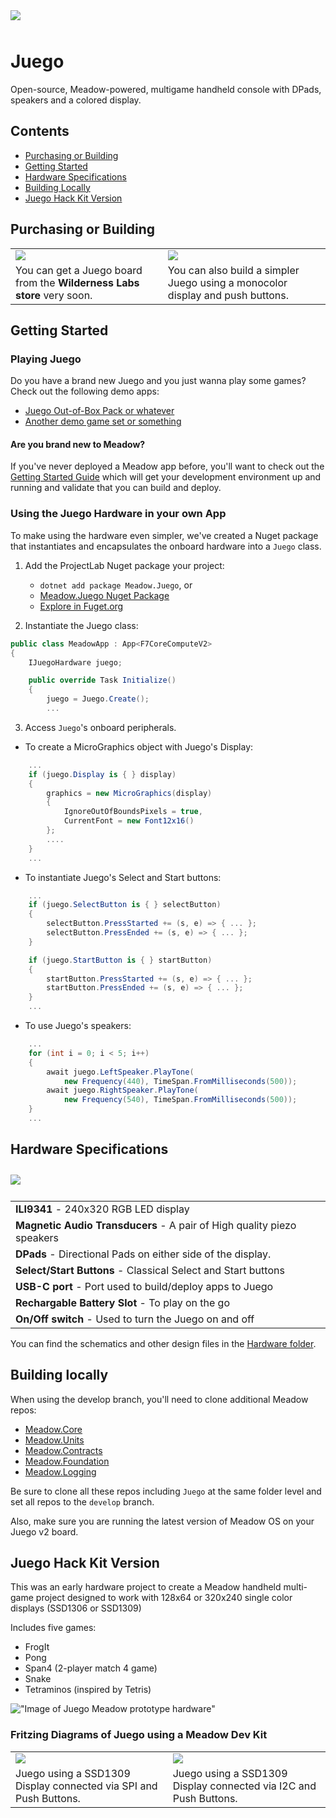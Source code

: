 <img src="Design/banner.jpg" style="margin-bottom:10px" />

# Juego

Open-source, Meadow-powered, multigame handheld console with DPads, speakers and a colored display.

## Contents
* [Purchasing or Building](#purchasing-or-building)
* [Getting Started](#getting-started)
* [Hardware Specifications](#hardware-specifications)
* [Building Locally](#building-locally)
* [Juego Hack Kit Version](#juego-hack-kit-version)

## Purchasing or Building

<table width="100%">
    <tr>
        <td>
            <img src="Design/juego-store.jpg" />
        </td>
        <td>
            <img src="Design/juego-hackkit.jpg" /> 
        </td>
    </tr>
    <tr>
        <td>
            You can get a Juego board from the <strong>Wilderness Labs store</strong> very soon.
        </td>
        <td> 
            You can also build a simpler Juego using a monocolor display and push buttons.
        </td>
    </tr>
</table>

## Getting Started

### Playing Juego

Do you have a brand new Juego and you just wanna play some games? Check out the following demo apps:

* [Juego Out-of-Box Pack or whatever]()
* [Another demo game set or something]()

#### Are you brand new to Meadow?

If you've never deployed a Meadow app before, you'll want to check out the [Getting Started Guide](https://developer.wildernesslabs.co/Meadow/Getting_Started/) which will get your development environment up and running and validate that you can build and deploy.

### Using the Juego Hardware in your own App

To make using the hardware even simpler, we've created a Nuget package that instantiates and encapsulates the onboard hardware into a `Juego` class.

1. Add the ProjectLab Nuget package your project: 
    - `dotnet add package Meadow.Juego`, or
    - [Meadow.Juego Nuget Package](https://www.nuget.org/packages/Meadow.Juego)
    - [Explore in Fuget.org](https://www.fuget.org/packages/Meadow.Juego/0.1.0/lib/netstandard2.1/Juego.dll/Meadow.Devices/Juego)

2. Instantiate the Juego class:
```csharp
public class MeadowApp : App<F7CoreComputeV2>
{
    IJuegoHardware juego;

    public override Task Initialize()
    {
        juego = Juego.Create();
        ...
```

3. Access `Juego`'s onboard peripherals.

- To create a MicroGraphics object with Juego's Display:
```csharp
    ...
    if (juego.Display is { } display)
    {
        graphics = new MicroGraphics(display)
        {
            IgnoreOutOfBoundsPixels = true,
            CurrentFont = new Font12x16()
        };
        ....
    }
    ...
```

- To instantiate Juego's Select and Start buttons:
```csharp
    ...
    if (juego.SelectButton is { } selectButton)
    {
        selectButton.PressStarted += (s, e) => { ... };
        selectButton.PressEnded += (s, e) => { ... };
    }

    if (juego.StartButton is { } startButton)
    {
        startButton.PressStarted += (s, e) => { ... };
        startButton.PressEnded += (s, e) => { ... };
    }
    ...
```
- To use Juego's speakers:
```csharp
    ...
    for (int i = 0; i < 5; i++)
    {
        await juego.LeftSpeaker.PlayTone(
            new Frequency(440), TimeSpan.FromMilliseconds(500));
        await juego.RightSpeaker.PlayTone(
            new Frequency(540), TimeSpan.FromMilliseconds(500));
    }
    ...
```



## Hardware Specifications

<img src="Design/juego-specs.jpg" style="margin-top:10px;margin-bottom:10px" />

<table>
    <tr>
        <td><strong>ILI9341</strong> - 240x320 RGB LED display</td>
    </tr>
    <tr>
        <td><strong>Magnetic Audio Transducers</strong> - A pair of High quality piezo speakers</td>
    </tr>
    <tr>
        <td><strong>DPads</strong> - Directional Pads on either side of the display.</td>
    </tr>
    <tr>
        <td><strong>Select/Start Buttons</strong> - Classical Select and Start buttons</td>
    </tr>
    <tr>
        <td><strong>USB-C port</strong> - Port used to build/deploy apps to Juego</td>
    </tr>
    <tr>
        <td><strong>Rechargable Battery Slot</strong> - To play on the go</td>
    </tr>
    <tr>
        <td><strong>On/Off switch</strong> - Used to turn the Juego on and off</td>
    </tr>
</table>

You can find the schematics and other design files in the [Hardware folder](Source/Hardware).

## Building locally

When using the develop branch, you'll need to clone additional Meadow repos:

- [Meadow.Core](https://github.com/WildernessLabs/Meadow.Core)
- [Meadow.Units](https://github.com/WildernessLabs/Meadow.Units)
- [Meadow.Contracts](https://github.com/WildernessLabs/Meadow.Contracts)
- [Meadow.Foundation](https://github.com/WildernessLabs/Meadow.Foundation)
- [Meadow.Logging](https://github.com/WildernessLabs/Meadow.Logging)

Be sure to clone all these repos including `Juego` at the same folder level and set all repos to the `develop` branch.

Also, make sure you are running the latest version of Meadow OS on your Juego v2 board.

## Juego Hack Kit Version

This was an early hardware project to create a Meadow handheld multi-game project designed to work with 128x64 or 320x240 single color displays (SSD1306 or SSD1309)

Includes five games:

- FrogIt
- Pong
- Span4 (2-player match 4 game)
- Snake
- Tetraminos (inspired by Tetris)

!["Image of Juego Meadow prototype hardware"](Design/juego-ping-pong.jpg)

### Fritzing Diagrams of Juego using a Meadow Dev Kit

<table width="100%">
    <tr>
        <td>
            <img src="Design/juego_spi_fritzing.png" />
        </td>
        <td>
            <img src="Design/juego_i2c_fritzing.png" /> 
        </td>
    </tr>
    <tr>
        <td>
            Juego using a SSD1309 Display connected via SPI and Push Buttons.
        </td>
        <td> 
            Juego using a SSD1309 Display connected via I2C and Push Buttons.
        </td>
    </tr>
</table>

